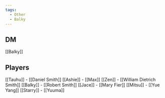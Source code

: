 ```yaml
---
tags:
  - Other
  - Balky
---
```

## DM
[[Balky]]
## Players
[[Tauhu]] - [[Daniel Smith]]
[[Ashie]] - [[Max]]
[[Zen]] - [[William Dietrich Smith]]
[[Balky]] - [[Robert Smith]]
[[Jace]] - [[Mary Fier]]
[[Mitsu]] - [[Yue Yang]]
[[Starry]] - [[Yuuma]]
